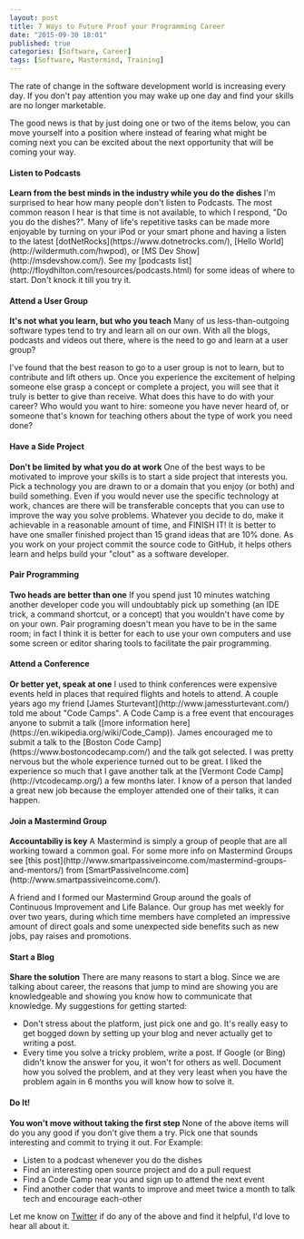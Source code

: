 ```yaml
---
layout: post
title: 7 Ways to Future Proof your Programming Career
date: "2015-09-30 18:01"
published: true
categories: [Software, Career]
tags: [Software, Mastermind, Training]
---
```

The rate of change in the software development world is increasing every day.  If you don't pay attention you may wake up one day and find your skills are no longer marketable.  

The good news is that by just doing one or two of the items below, you can move yourself into a position where instead of fearing what might be coming next you can be excited about the next opportunity that will be coming your way.
<!--more-->

<h4>Listen to Podcasts</h4>
 <strong>Learn from the best minds in the industry while you do the dishes</strong>
 I'm surprised to hear how many people don't listen to Podcasts.  The most common reason I hear is that time is not available, to which I respond, "Do you do the dishes?". Many of life's repetitive tasks can be made more enjoyable by turning on your iPod or your smart phone and having a listen to the latest [dotNetRocks](https://www.dotnetrocks.com/), [Hello World](http://wildermuth.com/hwpod), or [MS Dev Show](http://msdevshow.com/).  See my [podcasts list](http://floydhilton.com/resources/podcasts.html) for some ideas of where to start.  Don't knock it till you try it.

<h4>Attend a User Group</h4>
<strong>It's not what you learn, but who you teach</strong>
Many of us less-than-outgoing software types tend to try and learn all on our own.  With all the blogs, podcasts and videos out there, where is the need to go and learn at a user group?  

I've found that the best reason to go to a user group is not to learn, but to contribute and lift others up.  Once you experience the excitement of helping someone else grasp a concept or complete a project, you will see that it truly is better to give than receive. 
What does this have to do with your career? Who would you want to hire: someone you have never heard of, or someone that's known for teaching others about the type of work you need done?

<h4>Have a Side Project</h4>
<strong>Don't be limited by what you do at work</strong>
One of the best ways to be motivated to improve your skills is to start a side project that interests you.  Pick a technology you are drawn to or a domain that you enjoy (or both) and build something. Even if you would never use the specific technology at work, chances are there will be transferable concepts that you can use to improve the way you solve problems.
Whatever you decide to do, make it achievable in a reasonable amount of time, and FINISH IT!  It is better to have one smaller finished project than 15 grand ideas that are 10% done. 
As you work on your project commit the source code to GitHub, it helps others learn and helps build your "clout" as a software developer.

<h4>Pair Programming</h4>
<strong>Two heads are better than one</strong>
If you spend just 10 minutes watching another developer code you will undoubtably pick up something (an IDE trick, a command shortcut, or a concept) that you wouldn't have come by on your own. 
Pair programing doesn't mean you have to be in the same room; in fact I think it is better for each to use your own computers and use some screen or editor sharing tools to facilitate the pair programming.

<h4>Attend a Conference</h4>
<strong>Or better yet, speak at one</strong>
I used to think conferences were expensive events held in places that required flights and hotels to attend. 
A couple years ago my friend [James Sturtevant](http://www.jamessturtevant.com/) told me about "Code Camps". A Code Camp is a free event that encourages anyone to submit a talk ([more information here](https://en.wikipedia.org/wiki/Code_Camp)). James encouraged me to submit a talk to the [Boston Code Camp](https://www.bostoncodecamp.com/) and the talk got selected.  I was pretty nervous but the whole experience turned out to be great.  I liked the experience so much that I gave another talk at the [Vermont Code Camp](http://vtcodecamp.org/) a few months later. I know of a person that landed a great new job because the employer attended one of their talks, it can happen.


<h4>Join a Mastermind Group</h4>
<strong>Accountabiliy is key</strong>
A Mastermind is simply a group of people that are all working toward a common goal. For some more info on Mastermind Groups see [this post](http://www.smartpassiveincome.com/mastermind-groups-and-mentors/) from [SmartPassiveIncome.com](http://www.smartpassiveincome.com/).

A friend and I formed our Mastermind Group around the goals of Continuous Improvement and Life Balance. Our group has met weekly for over two years, during which time members have completed an impressive amount of direct goals and some unexpected side benefits such as new jobs, pay raises and promotions.

<h4>Start a Blog</h4>
<strong>Share the solution</strong>
There are many reasons to start a blog.  Since we are talking about career, the reasons that jump to mind are showing you are knowledgeable and showing you know how to communicate that knowledge.
My suggestions for getting started:

* Don't stress about the platform, just pick one and go.  It's really easy to get bogged down by setting up your blog and never actually get to writing a post.
* Every time you solve a tricky problem, write a post.  If Google (or Bing) didn't know the answer for you, it won't for others as well.  Document how you solved the problem, and at they very least when you have the problem again in 6 months you will know how to solve it.

<h4>Do It!</h4>
<strong>You won't move without taking the first step</strong>
None of the above items will do you any good if you don't give them a try. Pick one that sounds interesting and commit to trying it out.
For Example:

* Listen to a podcast whenever you do the dishes
* Find an interesting open source project and do a pull request
* Find a Code Camp near you and sign up to attend the next event
* Find another coder that wants to improve and meet twice a month to talk tech and encourage each-other


Let me know on [Twitter](https://twitter.com/fhilton) if do any of the above and find it helpful, I'd love to hear all about it.
